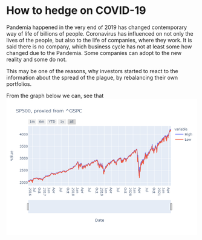 # How to hedge on COVID-19

Pandemia happened in the very end of 2019 has changed contemporary way of life of billions of people. Coronavirus has influenced on not only the lives of the people, but also to the life of companies, where they work. It is said there is no company, which business cycle has not at least some how changed due to the Pandemia. Some companies can adopt to the new reality and some do not.

This may be one of the reasons, why investors started to react to the information about the spread of the plague, by rebalancing their own portfolios.

From the graph below we can, see that  ![SP500](Graphs/Plot_1.png)
